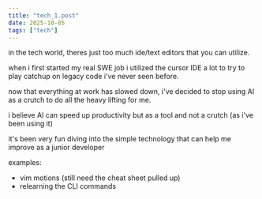 ```yaml
---
title: "tech_1.post"
date: 2025-10-05
tags: ["tech"]
---
```


in the tech world, theres just too much ide/text editors that you can utilize.

when i first started my real SWE job i utilized the cursor IDE a lot to try to play catchup on legacy code i've never seen before.

now that everything at work has slowed down, i've decided to stop using AI as a crutch to do all the heavy lifting for me.

i believe AI can speed up productivity but as a tool and not a crutch (as i've been using it)

it's been very fun diving into the simple technology that can help me improve as a junior developer

examples:
- vim motions (still need the cheat sheet pulled up)
- relearning the CLI commands 


